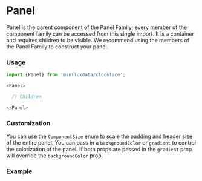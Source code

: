 # Panel

Panel is the parent component of the Panel Family; every member of the component family can be accessed from this single import. It is a container and requires children to be visible. We recommend using the members of the Panel Family to construct your panel.

### Usage
```js
import {Panel} from '@influxdata/clockface';

<Panel>

  // Children

</Panel>
```

### Customization

You can use the `ComponentSize` enum to scale the padding and header size of the entire panel. You can pass in a `backgroundColor` or `gradient` to control the colorization of the panel. If both props are passed in the `gradient` prop will override the `backgroundColor` prop.

### Example
<!-- STORY -->


<!-- STORY HIDE START -->

<!-- STORY HIDE END -->

<!-- PROPS -->
